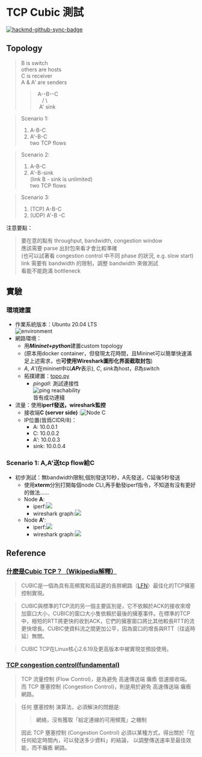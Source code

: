 # TCP Cubic 測試

[![hackmd-github-sync-badge](https://hackmd.io/2NaU5jDpSy6IYzPYJuEiIw/badge)](https://hackmd.io/2NaU5jDpSy6IYzPYJuEiIw)

## Topology
  > B is switch  
  > others are hosts  
  > C is receiver  
  > A & A' are senders  
  > > $~$A--B--C  
  > > $~~~~$/$~$\\  
  > > $~$  A'  sink

  > Scenario 1:
  > 1. A-B-C  
  > 2. A'-B-C  
  >    two TCP flows

  > Scenario 2:
  > 1. A-B-C  
  > 2. A'-B-sink  
  >    (link B - sink is unlimited)  
  >    two TCP flows  

  > Scenario 3:  
  > 1. (TCP) A-B-C  
  > 2. (UDP) A'-B -C 

  注意要點：
  > 要在意的點有 throughput, bandwidth, congestion window  
  > 應該需要 parse 出封包來看才會比較準確  
  > (也可以試著看 congestion control 中不同 phase 的狀況, e.g.  slow start)  
  > link 需要有 bandwidth 的限制，調整 bandwidth  來做測試  
  > 看能不能跑滿 bottleneck

## 實驗
### 環境建置
* 作業系統版本：Ubuntu 20.04 LTS  
  ![environment](https://i.imgur.com/vZmdfbC.png)
* 網路環境：
  * 用***Mininet+python***建置custom topology
  * (原本用docker container，但發現太花時間，且Mininet可以簡單快速滿足上述需求，也**可使用Wireshark圖形化界面截取封包**)
  * *A*, *A'*(在mininet中以***APr***表示), *C*, *sink*為host，*B*為switch
  * 拓撲建置：[topo.py](https://github.com/teogi/RDMA-project/blob/main/tcpip_test/topo.py)  
    * *pingall*: 測試連接性  
      ![ping reachability](https://i.imgur.com/OOGmnAk.png)  
      皆有成功連綫
* 流量：使用**iperf發送，wireshark監控**
  * 接收端**C (server side)** :![Node C](https://i.imgur.com/knvPSLA.png)
  * IP位置(皆爲CIDR/8)：
    * A: 10.0.0.1
    * C: 10.0.0.2
    * A': 10.0.0.3
    * sink: 10.0.0.4

### Scenario 1: A,A'送tcp flow給C
  * 初步測試：無bandwidth限制,個別發送10秒，A先發送，C延後5秒發送
    * 使用**xterm**分別打開每個node CLI,再手動發iperf指令，不知道有沒有更好的做法……
    * Node **A**:
      * iperf:![](https://i.imgur.com/wA1fFGk.png)
      * wireshark graph:![](https://i.imgur.com/nlKhcR5.png)
    * Node **A'**:
      * iperf:![](https://i.imgur.com/lQt4Vf5.png)
      * wireshark graph:![](https://i.imgur.com/SmanfVZ.png)


## Reference
### [什麽是Cubic TCP？（Wikipedia解釋）](https://zh.wikipedia.org/zh-tw/CUBIC_TCP)
> CUBIC是一個為具有高頻寬和高延遲的長胖網路（[LFN](https://zh.wikipedia.org/zh-tw/%E5%B8%A6%E5%AE%BD%E6%97%B6%E5%BB%B6%E4%B9%98%E7%A7%AF)）最佳化的TCP擁塞控制實現。

> CUBIC與標準的TCP流的另一個主要區別是，它不依賴於ACK的接收來增加窗口大小，CUBIC的窗口大小隻依賴於最後的擁塞事件。在標準的TCP中，極短的RTT將更快的收到ACK，它們的擁塞窗口將比其他較長RTT的流更快增長。CUBIC使資料流之間更加公平，因為窗口的增長與RTT（往返時延）無關。

> CUBIC TCP在Linux核心2.6.19及更高版本中被實現並預設使用。

### [TCP congestion control(fundamental)](https://notfalse.net/28/tcp-congestion-control#-Congestion-Window-cwnd)
> TCP 流量控制 (Flow Control)，是為避免 高速傳送端 癱瘓 低速接收端。  
> 而 TCP 壅塞控制 (Congestion Control)，則是用於避免 高速傳送端 癱瘓 網路。

> 任何 壅塞控制 演算法，必須解決的問題是:  
> 
> > 網絡，沒有獲取「給定連線的可用頻寬」之機制  
>
> 因此 TCP 壅塞控制 (Congestion Control) 必須以某種方式，得出關於「在任何給定時間內，可以發送多少資料」的結論，
以調整傳送速率至最佳效能，而不癱瘓 網路。